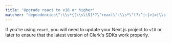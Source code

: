 ```yaml
---
title: 'Upgrade react to v18 or higher'
matcher: "dependencies\":\\s*{[\\s\\S]*?\"react\":\\s*\"(?:^|~|>|=|\\s)*(?:12|13|14|15|16|17)\\..*?"
---
```


If you're using `react`, you will need to update your Next.js project to `v18` or later to ensure that the latest version of Clerk's SDKs work properly.

